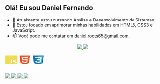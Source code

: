 ## Olá! Eu sou Daniel Fernando

- 🔭 Atualmente estou cursando Análise e Desenvolvimento de Sistemas.
- 🌱 Estou focado em aprimorar minhas habilidades em HTML5, CSS3 e JavaScript.
- 📫 Você pode me contatar em daniel.roots65@gmail.com.

<div align="center">
    <a href="https://github.com/daniiel-fernando">
        <img height="180em" src="https://github-readme-stats.vercel.app/api?username=daniiel-fernando&show_icons=true&theme=dracula&include_all_commits=true&count_private=true"/>
    </a>
    <a href="https://github.com/daniiel-fernando">
        <img height="180em" src="https://github-readme-stats.vercel.app/api/top-langs/?username=daniiel-fernando&layout=compact&langs_count=7&theme=dracula" />
    </a>
</div>

<div style="display: inline_block"><br>
    <img align="center" alt="Daniel-Js" height="30" width="40" src="https://raw.githubusercontent.com/devicons/devicon/master/icons/javascript/javascript-plain.svg">
    <img align="center" alt="Daniel-HTML" height="30" width="40" src="https://raw.githubusercontent.com/devicons/devicon/master/icons/html5/html5-original.svg">
    <img align="center" alt=" Daniel-CSS" height="30" width="40" src="https://raw.githubusercontent.com/devicons/devicon/master/icons/css3/css3-original.svg">
</div>

##

<div>
    <a href="https://www.instagram.com/dan_hoo/" target="_blank">
        <img src="https://img.shields.io/badge/-Instagram-%23E4405F?style=for-the-badge&logo=instagram&logoColor=white" target="_blank">
    </a>
    <a href="https://www.linkedin.com/in/daniel-f-67089aa8/" target="_blank">
        <img src="https://img.shields.io/badge/-LinkedIn-%230077B5?style=for-the-badge&logo=linkedin&logoColor=white" target="_blank">
    </a>
    <a href="https://github.com/daniiel-fernando" target="_blank">
        <img src="https://img.shields.io/badge/-GitHub-%23181717?style=for-the-badge&logo=github&logoColor=white" target="_blank">
    </a>
    <a href="mailto:daniel.roots65@gmail.com" target="_blank">
        <img src="https://img.shields.io/badge/-Gmail-%23D14836?style=for-the-badge&logo=gmail&logoColor=white" target="_blank">
    </a>
</div>
